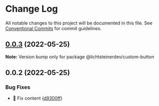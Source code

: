 # Change Log

All notable changes to this project will be documented in this file.
See [Conventional Commits](https://conventionalcommits.org) for commit guidelines.

## [0.0.3](https://github.com/css-ch/poc-lerna-and-ui-lib/compare/@lichtsteinerdev/custom-button@0.0.2...@lichtsteinerdev/custom-button@0.0.3) (2022-05-25)

**Note:** Version bump only for package @lichtsteinerdev/custom-button





## 0.0.2 (2022-05-25)


### Bug Fixes

* 🐛 Fix content ([d9300ff](https://github.com/css-ch/poc-lerna-and-ui-lib/commit/d9300ffc62b40471a6e0cefa45eefc5dafbd3355))
